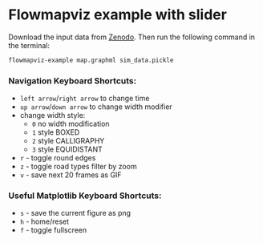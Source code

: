 # Flowmapviz example with slider

Download the input data from [Zenodo](https://doi.org/10.5281/zenodo.7843650). Then run the following command in the terminal:
```bash
flowmapviz-example map.graphml sim_data.pickle
```
### Navigation Keyboard Shortcuts:

* `left arrow`/`right arrow` to change time
* `up arrow`/`down arrow` to change width modifier
* change width style:
  * `0` no width modification
  * `1` style BOXED
  * `2` style CALLIGRAPHY
  * `3` style EQUIDISTANT
* `r` - toggle round edges
* `z` - toggle road types filter by zoom
* `v` - save next 20 frames as GIF

### Useful Matplotlib Keyboard Shortcuts:
* `s` - save the current figure as png
* `h` - home/reset
* `f` - toggle fullscreen